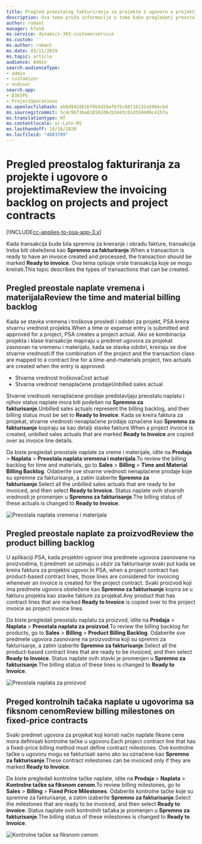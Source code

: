```yaml
---
title: Pregled preostalog fakturiranja za projekte i ugovore o projektima
description: Ova tema pruža informacije o tome kako pregledati preostalo vreme, troškove i proizvode i kako ih označiti kao spremne za fakturiranje.
author: rumant
manager: kfend
ms.service: dynamics-365-customerservice
ms.custom: ''
ms.author: rumant
ms.date: 03/11/2019
ms.topic: article
audience: Admin
search.audienceType:
- admin
- customizer
- enduser
search.app:
- D365PS
- ProjectOperations
ms.openlocfilehash: eb6d942d61bf8b5d20afb75c88716132a596bcbd
ms.sourcegitcommit: 5c4c9bf3ba018562d6cb3443c01d550489c415fa
ms.translationtype: HT
ms.contentlocale: sr-Latn-RS
ms.lasthandoff: 10/16/2020
ms.locfileid: "4083789"
---
```

# <a name="review-the-invoicing-backlog-on-projects-and-project-contracts"></a><span data-ttu-id="2291b-103">Pregled preostalog fakturiranja za projekte i ugovore o projektima</span><span class="sxs-lookup"><span data-stu-id="2291b-103">Review the invoicing backlog on projects and project contracts</span></span>

[!INCLUDE[cc-applies-to-psa-app-3.x](../includes/cc-applies-to-psa-app-3x.md)]

<span data-ttu-id="2291b-104">Kada transakcija bude bila spremna za kreiranje i obradu fakture, transakcija treba biti obeležena kao **Spremno za fakturiranje**.</span><span class="sxs-lookup"><span data-stu-id="2291b-104">When a transaction is ready to have an invoice created and processed, the transaction should be marked **Ready to invoice**.</span></span> <span data-ttu-id="2291b-105">Ova tema opisuje vrste transakcija koje se mogu kreirati.</span><span class="sxs-lookup"><span data-stu-id="2291b-105">This topic describes the types of transactions that can be created.</span></span>

## <a name="review-the-time-and-material-billing-backlog"></a><span data-ttu-id="2291b-106">Pregled preostale naplate vremena i materijala</span><span class="sxs-lookup"><span data-stu-id="2291b-106">Review the time and material billing backlog</span></span>

<span data-ttu-id="2291b-107">Kada se stavka vremena i troškova prosledi i odobri za projekt, PSA kreira stvarnu vrednost projekta.</span><span class="sxs-lookup"><span data-stu-id="2291b-107">When a time or expense entry is submitted and approved for a project, PSA creates a project actual.</span></span> <span data-ttu-id="2291b-108">Ako se kombinacija projekta i klase transakcije mapiraju u predmet ugovora za projekat zasnovan na vremenu i materijalu, kada se stavka odobri, kreiraju se dve stvarne vrednosti:</span><span class="sxs-lookup"><span data-stu-id="2291b-108">If the combination of the project and the transaction class are mapped to a contract line for a time-and-materials project, two actuals are created when the entry is approved:</span></span>

- <span data-ttu-id="2291b-109">Stvarna vrednost troškova</span><span class="sxs-lookup"><span data-stu-id="2291b-109">Cost actual</span></span> 
- <span data-ttu-id="2291b-110">Stvarna vrednost nenaplaćene prodaje</span><span class="sxs-lookup"><span data-stu-id="2291b-110">Unbilled sales actual</span></span>

<span data-ttu-id="2291b-111">Stvarne vrednosti nenaplaćene prodaje predstavljaju preostalu naplatu i njihov status naplate mora biti podešen na **Spremno za fakturisanje**.</span><span class="sxs-lookup"><span data-stu-id="2291b-111">Unbilled sales actuals represent the billing backlog, and their billing status must be set to **Ready to Invoice**.</span></span> <span data-ttu-id="2291b-112">Kada se kreira faktura za projekat, stvarne vrednosti nenaplaćene prodaje označene kao **Spremno za fakturisanje** kopiraju se kao detalji stavke fakture.</span><span class="sxs-lookup"><span data-stu-id="2291b-112">When a project invoice is created, unbilled sales actuals that are marked **Ready to Invoice** are copied over as invoice line details.</span></span>

<span data-ttu-id="2291b-113">Da biste pregledali preostale naplate za vreme i materijale, idite na **Prodaja** \> **Naplata** \> **Preostala naplata vremena i materijala**.</span><span class="sxs-lookup"><span data-stu-id="2291b-113">To review the billing backlog for time and materials, go to **Sales** \> **Billing** \> **Time and Material Billing Backlog**.</span></span> <span data-ttu-id="2291b-114">Odaberite sve stvarne vrednosti nenaplaćene prodaje koje su spremne za fakturisanje, a zatim izaberite **Spremno za fakturisanje**.</span><span class="sxs-lookup"><span data-stu-id="2291b-114">Select all the unbilled sales actuals that are ready to be invoiced, and then select **Ready to Invoice**.</span></span> <span data-ttu-id="2291b-115">Status naplate ovih stvarnih vrednosti je promenjen u **Spremno za fakturisanje**.</span><span class="sxs-lookup"><span data-stu-id="2291b-115">The billing status of these actuals is changed to **Ready to Invoice**.</span></span>

![Preostala naplata vremena i materijala](media/TMBacklog.png)

## <a name="review-the-product-billing-backlog"></a><span data-ttu-id="2291b-117">Pregled preostale naplate za proizvod</span><span class="sxs-lookup"><span data-stu-id="2291b-117">Review the product billing backlog</span></span>

<span data-ttu-id="2291b-118">U aplikaciji PSA, kada projektni ugovor ima predmete ugovora zasnovane na proizvodima, ti predmeti se uzimaju u obzir za fakturisanje svaki put kada se kreira faktura za projektni ugovor.</span><span class="sxs-lookup"><span data-stu-id="2291b-118">In PSA, when a project contract has product-based contract lines, those lines are considered for invoicing whenever an invoice is created for the project contract.</span></span> <span data-ttu-id="2291b-119">Svaki proizvod koji ima predmete ugovora obeležene kao **Spremno za fakturisanje** kopira se u fakturu projekta kao stavke fakture za projekat.</span><span class="sxs-lookup"><span data-stu-id="2291b-119">Any product that has contract lines that are marked **Ready to Invoice** is copied over to the project invoice as project invoice lines.</span></span>

<span data-ttu-id="2291b-120">Da biste pregledali preostalu naplatu za proizvod, idite na **Prodaja** \> **Naplata** \> **Preostala naplata za proizvod**.</span><span class="sxs-lookup"><span data-stu-id="2291b-120">To review the billing backlog for products, go to **Sales** \> **Billing** \> **Product Billing Backlog**.</span></span> <span data-ttu-id="2291b-121">Odaberite sve predmete ugovora zasnovane na proizvodima koji su spremni za fakturisanje, a zatim izaberite **Spremno za fakturisanje**.</span><span class="sxs-lookup"><span data-stu-id="2291b-121">Select all the product-based contract lines that are ready to be invoiced, and then select **Ready to Invoice**.</span></span> <span data-ttu-id="2291b-122">Status naplate ovih stavki je promenjen u **Spremno za fakturisanje**.</span><span class="sxs-lookup"><span data-stu-id="2291b-122">The billing status of these lines is changed to **Ready to Invoice**.</span></span>

![Preostala naplata za proizvod](media/ProductBacklog.png)

## <a name="review-billing-milestones-on-fixed-price-contracts"></a><span data-ttu-id="2291b-124">Preged kontrolnih tačaka naplate u ugovorima sa fiksnom cenom</span><span class="sxs-lookup"><span data-stu-id="2291b-124">Review billing milestones on fixed-price contracts</span></span>

<span data-ttu-id="2291b-125">Svaki predmet ugovora za projekat koji koristi način naplate fiksne cene mora definisati kontrolne tačke u ugovoru.</span><span class="sxs-lookup"><span data-stu-id="2291b-125">Each project contract line that has a fixed-price billing method must define contract milestones.</span></span> <span data-ttu-id="2291b-126">Ove kontrolne tačke u ugovoru mogu se fakturisati samo ako su označene kao **Spremno za fakturisanje**.</span><span class="sxs-lookup"><span data-stu-id="2291b-126">These contract milestones can be invoiced only if they are marked **Ready to Invoice**.</span></span> 

<span data-ttu-id="2291b-127">Da biste pregledali kontrolne tačke naplate, idite na **Prodaja** \> **Naplata** \> **Kontrolne tačke sa fiksnom cenom**.</span><span class="sxs-lookup"><span data-stu-id="2291b-127">To review billing milestones, go to **Sales** \> **Billing** \> **Fixed Price Milestones**.</span></span> <span data-ttu-id="2291b-128">Odaberite kontrolne tačke koje su spremne za fakturisanje, a zatim izaberite **Spremno za fakturisanje**.</span><span class="sxs-lookup"><span data-stu-id="2291b-128">Select the milestones that are ready to be invoiced, and then select **Ready to invoice**.</span></span> <span data-ttu-id="2291b-129">Status naplate ovih kontrolnih tačaka je promenjen u **Spremno za fakturisanje**.</span><span class="sxs-lookup"><span data-stu-id="2291b-129">The billing status of these milestones is changed to **Ready to Invoice**.</span></span>

![Kontrolne tačke sa fiksnom cenom](media/FPBacklog.png)
